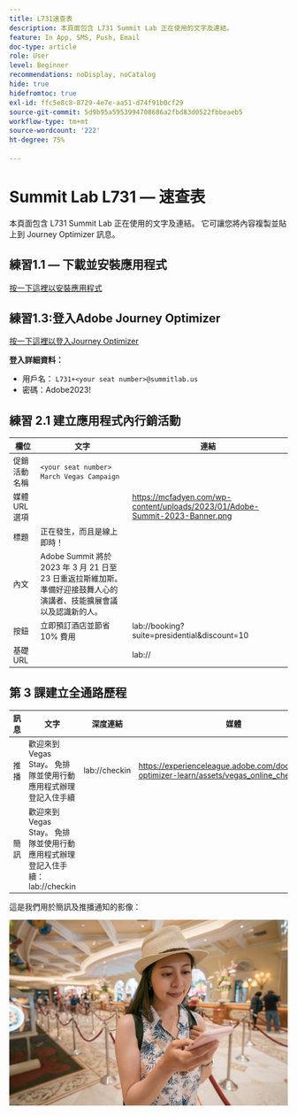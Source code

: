 ```yaml
---
title: L731速查表
description: 本頁面包含 L731 Summit Lab 正在使用的文字及連結。
feature: In App, SMS, Push, Email
doc-type: article
role: User
level: Beginner
recommendations: noDisplay, noCatalog
hide: true
hidefromtoc: true
exl-id: ffc5e8c8-8729-4e7e-aa51-d74f91b0cf29
source-git-commit: 5d9b95a5953994708686a2fbd83d0522fbbeaeb5
workflow-type: tm+mt
source-wordcount: '222'
ht-degree: 75%

---
```


# Summit Lab L731  — 速查表

本頁面包含 L731 Summit Lab 正在使用的文字及連結。 它可讓您將內容複製並貼上到 Journey Optimizer 訊息。

## 練習1.1 — 下載並安裝應用程式

[按一下這裡以安裝應用程式](https://testflight.apple.com/join/H0N5iWvW)

## 練習1.3:登入Adobe Journey Optimizer

[按一下這裡以登入Journey Optimizer](https://experience.adobe.com/#/@techmarketingdemos/sname:summit-2023-ajo-lab/journey-optimizer/home)

**登入詳細資料：**

* 用戶名： `L731+<your seat number>@summitlab.us`
* 密碼：Adobe2023!


## 練習 2.1 建立應用程式內行銷活動

| 欄位 | 文字 | 連結 |
|----|----|----|
| 促銷活動名稱 | `<your seat number> March Vegas Campaign` |  |
| 媒體 URL 選項 |  | https://mcfadyen.com/wp-content/uploads/2023/01/Adobe-Summit-2023-Banner.png |
| 標題 | 正在發生，而且是線上即時！ |  |
| 內文 | Adobe Summit 將於 2023 年 3 月 21 日至 23 日重返拉斯維加斯。準備好迎接鼓舞人心的演講者、技能擴展會議以及認識新的人。 |  |
| 按鈕 | 立即預訂酒店並節省 10% 費用 | lab://booking?suite=presidential&amp;discount=10 |
| 基礎 URL |  | lab:// |



## 第 3 課建立全通路歷程

| 訊息 | 文字 | 深度連結 | 媒體 |
|----|----|----|----|
| 推播 | 歡迎來到 Vegas Stay。 免排隊並使用行動應用程式辦理登記入住手續 | lab://checkin | https://experienceleague.adobe.com/docs/journey-optimizer-learn/assets/vegas_online_check_in.jpg |
| 簡訊 | 歡迎來到 Vegas Stay。 免排隊並使用行動應用程式辦理登記入住手續：lab://checkin |  |


這是我們用於簡訊及推播通知的影像：

![線上登記入住](/help/assets/vegas_online_check_in.jpg)
